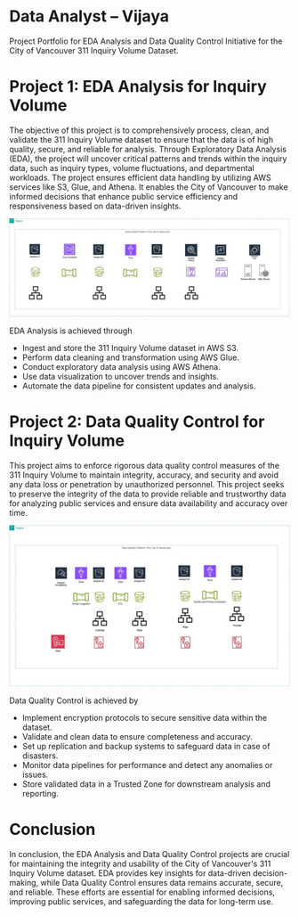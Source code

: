 # Data Analyst – Vijaya
Project Portfolio for EDA Analysis and Data Quality Control Initiative for the City of Vancouver 311 Inquiry Volume Dataset.
# Project 1: EDA Analysis for Inquiry Volume
The objective of this project is to comprehensively process, clean, and validate the 311 Inquiry Volume dataset to ensure that the data is of high quality, secure, and reliable for analysis. Through Exploratory Data Analysis (EDA), the project will uncover critical patterns and trends within the inquiry data, such as inquiry types, volume fluctuations, and departmental workloads. The project ensures efficient data handling by utilizing AWS services like S3, Glue, and Athena. It enables the City of Vancouver to make informed decisions that enhance public service efficiency and responsiveness based on data-driven insights.

![Project1]( https://github.com/Vijaya397/Data-Analyst-Vijaya/blob/main/images/Project1_Draw.io.jpg)


EDA Analysis is achieved through
-  Ingest and store the 311 Inquiry Volume dataset in AWS S3.
-  Perform data cleaning and transformation using AWS Glue.
-  Conduct exploratory data analysis using AWS Athena.
-  Use data visualization to uncover trends and insights.
-  Automate the data pipeline for consistent updates and analysis.

# Project 2: Data Quality Control for Inquiry Volume
This project aims to enforce rigorous data quality control measures of the 311 Inquiry Volume to maintain integrity, accuracy, and security and avoid any data loss or penetration by unauthorized personnel. This project seeks to preserve the integrity of the data to provide reliable and trustworthy data for analyzing public services and ensure data availability and accuracy over time.

![Data Discovery]( https://github.com/Vijaya397/Data-Analyst-Vijaya/blob/main/images/Project2_Draw.io.jpg)

Data Quality Control is achieved by
- Implement encryption protocols to secure sensitive data within the dataset.
- Validate and clean data to ensure completeness and accuracy.
- Set up replication and backup systems to safeguard data in case of disasters.
- Monitor data pipelines for performance and detect any anomalies or issues.
- Store validated data in a Trusted Zone for downstream analysis and reporting.

# Conclusion
In conclusion, the EDA Analysis and Data Quality Control projects are crucial for maintaining the integrity and usability of the City of Vancouver's 311 Inquiry Volume dataset. EDA provides key insights for data-driven decision-making, while Data Quality Control ensures data remains accurate, secure, and reliable. These efforts are essential for enabling informed decisions, improving public services, and safeguarding the data for long-term use.


